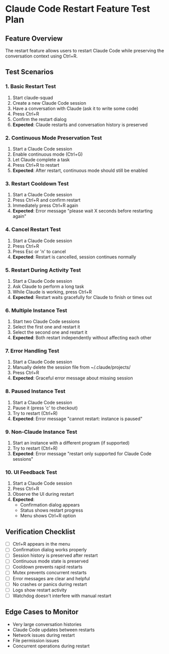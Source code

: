 # Claude Code Restart Feature Test Plan

## Feature Overview
The restart feature allows users to restart Claude Code while preserving the conversation context using Ctrl+R.

## Test Scenarios

### 1. Basic Restart Test
1. Start claude-squad
2. Create a new Claude Code session
3. Have a conversation with Claude (ask it to write some code)
4. Press Ctrl+R
5. Confirm the restart dialog
6. **Expected**: Claude restarts and conversation history is preserved

### 2. Continuous Mode Preservation Test
1. Start a Claude Code session
2. Enable continuous mode (Ctrl+G)
3. Let Claude complete a task
4. Press Ctrl+R to restart
5. **Expected**: After restart, continuous mode should still be enabled

### 3. Restart Cooldown Test
1. Start a Claude Code session
2. Press Ctrl+R and confirm restart
3. Immediately press Ctrl+R again
4. **Expected**: Error message "please wait X seconds before restarting again"

### 4. Cancel Restart Test
1. Start a Claude Code session
2. Press Ctrl+R
3. Press Esc or 'n' to cancel
4. **Expected**: Restart is cancelled, session continues normally

### 5. Restart During Activity Test
1. Start a Claude Code session
2. Ask Claude to perform a long task
3. While Claude is working, press Ctrl+R
4. **Expected**: Restart waits gracefully for Claude to finish or times out

### 6. Multiple Instance Test
1. Start two Claude Code sessions
2. Select the first one and restart it
3. Select the second one and restart it
4. **Expected**: Both restart independently without affecting each other

### 7. Error Handling Test
1. Start a Claude Code session
2. Manually delete the session file from ~/.claude/projects/
3. Press Ctrl+R
4. **Expected**: Graceful error message about missing session

### 8. Paused Instance Test
1. Start a Claude Code session
2. Pause it (press 'c' to checkout)
3. Try to restart (Ctrl+R)
4. **Expected**: Error message "cannot restart: instance is paused"

### 9. Non-Claude Instance Test
1. Start an instance with a different program (if supported)
2. Try to restart (Ctrl+R)
3. **Expected**: Error message "restart only supported for Claude Code sessions"

### 10. UI Feedback Test
1. Start a Claude Code session
2. Press Ctrl+R
3. Observe the UI during restart
4. **Expected**: 
   - Confirmation dialog appears
   - Status shows restart progress
   - Menu shows Ctrl+R option

## Verification Checklist
- [ ] Ctrl+R appears in the menu
- [ ] Confirmation dialog works properly
- [ ] Session history is preserved after restart
- [ ] Continuous mode state is preserved
- [ ] Cooldown prevents rapid restarts
- [ ] Mutex prevents concurrent restarts
- [ ] Error messages are clear and helpful
- [ ] No crashes or panics during restart
- [ ] Logs show restart activity
- [ ] Watchdog doesn't interfere with manual restart

## Edge Cases to Monitor
- Very large conversation histories
- Claude Code updates between restarts
- Network issues during restart
- File permission issues
- Concurrent operations during restart